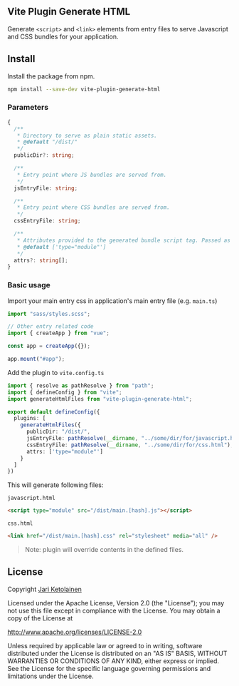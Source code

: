 ## Vite Plugin Generate HTML

Generate `<script>` and `<link>` elements from entry files to serve Javascript and CSS bundles for your application.

## Install

Install the package from npm.

```bash
npm install --save-dev vite-plugin-generate-html
```

### Parameters

```ts
{
  /**
   * Directory to serve as plain static assets.
   * @default "/dist/"
   */
  publicDir?: string;

  /**
   * Entry point where JS bundles are served from.
   */
  jsEntryFile: string;

  /**
   * Entry point where CSS bundles are served from.
   */
  cssEntryFile: string;

  /**
   * Attributes provided to the generated bundle script tag. Passed as an array of strings.
   * @default ['type="module"']
   */
  attrs?: string[];
}
```

### Basic usage

Import your main entry css in application's main entry file (e.g. `main.ts`)

```js
import "sass/styles.scss";

// Other entry related code
import { createApp } from "vue";

const app = createApp({});

app.mount("#app");
```

Add the plugin to `vite.config.ts`

```ts
import { resolve as pathResolve } from "path";
import { defineConfig } from "vite";
import generateHtmlFiles from "vite-plugin-generate-html";

export default defineConfig({
  plugins: [
    generateHtmlFiles({
      publicDir: "/dist/",
      jsEntryFile: pathResolve(__dirname, "../some/dir/for/javascript.html")
      cssEntryFile: pathResolve(__dirname, "../some/dir/for/css.html"),
      attrs: ['type="module"']
    }
  ]
})
```

This will generate following files:

`javascript.html`

```html
<script type="module" src="/dist/main.[hash].js"></script>
```

`css.html`

```html
<link href="/dist/main.[hash].css" rel="stylesheet" media="all" />
```

> Note: plugin will override contents in the defined files.

## License

Copyright [Jari Ketolainen](https://github.com/gedouu)

Licensed under the Apache License, Version 2.0 (the "License");
you may not use this file except in compliance with the License.
You may obtain a copy of the License at

http://www.apache.org/licenses/LICENSE-2.0

Unless required by applicable law or agreed to in writing, software
distributed under the License is distributed on an "AS IS" BASIS,
WITHOUT WARRANTIES OR CONDITIONS OF ANY KIND, either express or implied.
See the License for the specific language governing permissions and
limitations under the License.

